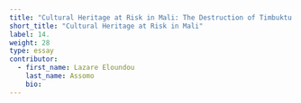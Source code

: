```yaml
---
title: "Cultural Heritage at Risk in Mali: The Destruction of Timbuktu’s Mausoleums of Saints"
short_title: "Cultural Heritage at Risk in Mali"
label: 14.
weight: 28
type: essay
contributor:
  - first_name: Lazare Eloundou
    last_name: Assomo
    bio:
---
```

